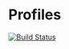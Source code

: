 # Profiles

[![Build Status](https://travis-ci.org/dpo/Profiles.jl.svg?branch=master)](https://travis-ci.org/dpo/Profiles.jl)
